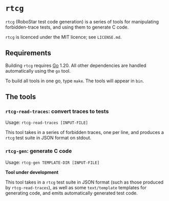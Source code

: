 # `rtcg`

`rtcg` (RoboStar test code generation) is a series of tools for manipulating
forbidden-trace tests, and using them to generate C code.

`rtcg` is licenced under the MIT licence; see `LICENSE.md`.


## Requirements

Building `rtcg` requires [Go](https://go.dev) 1.20.
All other dependencies are handled automatically using the `go` tool.

To build all tools in one go, type `make`.  The tools will appear in `bin`.


## The tools


### `rtcg-read-traces`: convert traces to tests

Usage: `rtcg-read-traces [INPUT-FILE]`

This tool takes in a series of forbidden traces, one per line, and produces
a `rtcg` test suite in JSON format on stdout.


### `rtcg-gen`: generate C code

Usage: `rtcg-gen TEMPLATE-DIR [INPUT-FILE]`

**Tool under development**

This tool takes in a `rtcg` test suite in JSON format (such as those produced
by `rtcg-read-traces`), as well as some `text/template` templates for
generating code, and emits automatically generated test code.